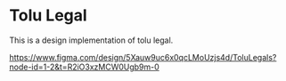 # Tolu Legal 

This is a design implementation of tolu legal.


https://www.figma.com/design/5Xauw9uc6x0qcLMoUzjs4d/ToluLegals?node-id=1-2&t=R2iO3xzMCW0Ugb9m-0